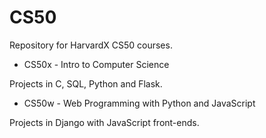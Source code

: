 # CS50

Repository for HarvardX CS50 courses.

- CS50x - Intro to Computer Science

Projects in C, SQL, Python and Flask.

- CS50w - Web Programming with Python and JavaScript

Projects in Django with JavaScript front-ends. 

